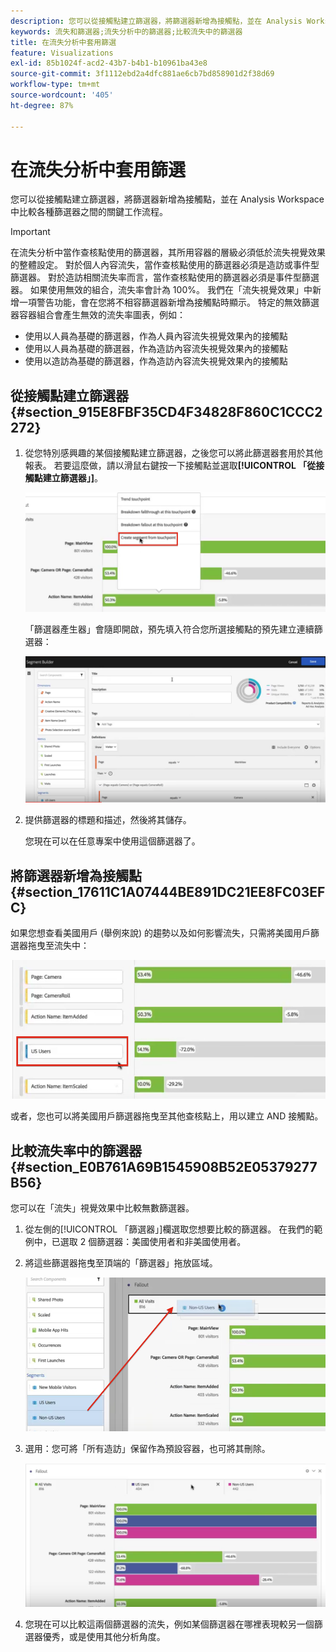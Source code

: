 ```yaml
---
description: 您可以從接觸點建立篩選器，將篩選器新增為接觸點，並在 Analysis Workspace 中比較各種篩選器之間的關鍵工作流程。
keywords: 流失和篩選器;流失分析中的篩選器;比較流失中的篩選器
title: 在流失分析中套用篩選
feature: Visualizations
exl-id: 85b1024f-acd2-43b7-b4b1-b10961ba43e8
source-git-commit: 3f1112ebd2a4dfc881ae6cb7bd858901d2f38d69
workflow-type: tm+mt
source-wordcount: '405'
ht-degree: 87%

---
```


# 在流失分析中套用篩選

您可以從接觸點建立篩選器，將篩選器新增為接觸點，並在 Analysis Workspace 中比較各種篩選器之間的關鍵工作流程。

>[!IMPORTANT]
>
>在流失分析中當作查核點使用的篩選器，其所用容器的層級必須低於流失視覺效果的整體設定。 對於個人內容流失，當作查核點使用的篩選器必須是造訪或事件型篩選器。 對於造訪相關流失率而言，當作查核點使用的篩選器必須是事件型篩選器。 如果使用無效的組合，流失率會計為 100%。 我們在「流失視覺效果」中新增一項警告功能，會在您將不相容篩選器新增為接觸點時顯示。 特定的無效篩選器容器組合會產生無效的流失率圖表，例如：

* 使用以人員為基礎的篩選器，作為人員內容流失視覺效果內的接觸點
* 使用以人員為基礎的篩選器，作為造訪內容流失視覺效果內的接觸點
* 使用以造訪為基礎的篩選器，作為造訪內容流失視覺效果內的接觸點

## 從接觸點建立篩選器 {#section_915E8FBF35CD4F34828F860C1CCC2272}

1. 從您特別感興趣的某個接觸點建立篩選器，之後您可以將此篩選器套用於其他報表。 若要這麼做，請以滑鼠右鍵按一下接觸點並選取&#x200B;**[!UICONTROL 「從接觸點建立篩選器」]**。

   ![](assets/segment-from-touchpoint.png)

   「篩選器產生器」會隨即開啟，預先填入符合您所選接觸點的預先建立連續篩選器：

   ![](assets/segment-builder.png)

1. 提供篩選器的標題和描述，然後將其儲存。

   您現在可以在任意專案中使用這個篩選器了。

## 將篩選器新增為接觸點 {#section_17611C1A07444BE891DC21EE8FC03EFC}

如果您想查看美國用戶 (舉例來說) 的趨勢以及如何影響流失，只需將美國用戶篩選器拖曳至流失中：

![](assets/segment-touchpoint.png)

或者，您也可以將美國用戶篩選器拖曳至其他查核點上，用以建立 AND 接觸點。

## 比較流失率中的篩選器 {#section_E0B761A69B1545908B52E05379277B56}

您可以在「流失」視覺效果中比較無數篩選器。

1. 從左側的[!UICONTROL 「篩選器」]欄選取您想要比較的篩選器。 在我們的範例中，已選取 2 個篩選器：美國使用者和非美國使用者。
1. 將這些篩選器拖曳至頂端的「篩選器」拖放區域。

   ![](assets/segment-drop.png)

1. 選用：您可將「所有造訪」保留作為預設容器，也可將其刪除。

   ![](assets/seg-compare.png)

1. 您現在可以比較這兩個篩選器的流失，例如某個篩選器在哪裡表現較另一個篩選器優秀，或是使用其他分析角度。

